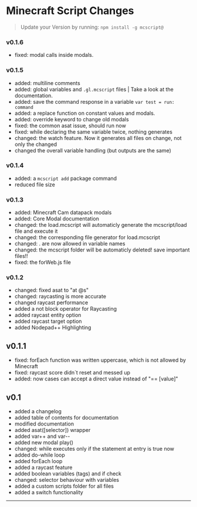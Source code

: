 
Minecraft Script Changes
==============================
> Update your Version by running: `npm install -g mcscript@`
### v0.1.6
* fixed: modal calls inside modals.

### v0.1.5
* added: multiline comments
* added: global variables and `.gl.mcscript` files | Take a look at the documentation.
* added: save the command response in a variable `var test = run: command`
* added: a replace function on constant values and modals.
* added: override keyword to change old modals
* fixed: the common asat issue, should run now
* fixed: while declaring the same variable twice, nothing generates
* changed: the watch feature. Now it generates all files on change, not only the changed
* changed the overall variable handling (but outputs are the same)

### v0.1.4
* added: a `mcscript add` package command
* reduced file size

### v0.1.3
* added: Minecraft Cam datapack modals
* added: Core Modal documentation
* changed: the load.mcscript will automaticly generate the mcscript/load file and execute it
* changed: the corresponding file generator for load.mcscript
* changed: . are now allowed in variable names
* changed: the mcscript folder will be automaticly deleted! save important files!!
* fixed: the forWeb.js file

### v0.1.2
* changed: fixed asat to  "at @s"
* changed: raycasting is more accurate
* changed raycast performance
* added a not block operator for Raycasting
* added raycast entity option
* added raycast target option
* added Nodepad++ Highlighting
## v0.1.1
* fixed: forEach function was written uppercase, which is not allowed by Minecraft
* fixed: raycast score didn´t reset and messed up
* added: now cases can accept a direct value instead of "== [value]"
## v0.1
* added a changelog
* added table of contents for documentation
* modified documentation
* added asat([selector]) wrapper
* added var++ and var--
* added new modal play()
* changed: while executes only if the statement at entry is true now
* added do-while loop
* added forEach loop
* added a raycast feature
* added boolean variables (tags) and if check
* changed: selector behaviour with variables
* added a custom scripts folder for all files
* added a switch functionality
____
